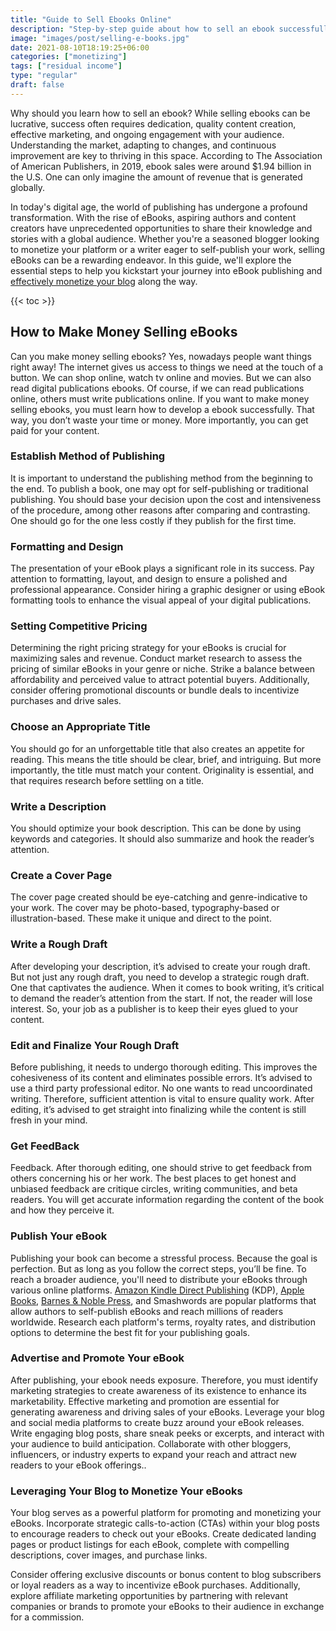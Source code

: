 ```yaml
---
title: "Guide to Sell Ebooks Online"
description: "Step-by-step guide about how to sell an ebook successfully. Discover essential methods of self publication."
image: "images/post/selling-e-books.jpg"
date: 2021-08-10T18:19:25+06:00
categories: ["monetizing"]
tags: ["residual income"]
type: "regular"
draft: false
---
```


Why should you learn how to sell an ebook? While selling ebooks can be lucrative, success often requires dedication, quality content creation, effective marketing, and ongoing engagement with your audience. Understanding the market, adapting to changes, and continuous improvement are key to thriving in this space. According to The Association of American Publishers, in 2019, ebook sales were around $1.94 billion in the U.S. One can only imagine the amount of revenue that is generated globally.

In today's digital age, the world of publishing has undergone a profound transformation. With the rise of eBooks, aspiring authors and content creators have unprecedented opportunities to share their knowledge and stories with a global audience. Whether you're a seasoned blogger looking to monetize your platform or a writer eager to self-publish your work, selling eBooks can be a rewarding endeavor. In this guide, we'll explore the essential steps to help you kickstart your journey into eBook publishing and [effectively monetize your blog](/blog/youtube-monetization) along the way.

{{< toc >}}

## How to Make Money Selling eBooks

Can you make money selling ebooks? Yes, nowadays people want things right away! The internet gives us access to things we need at the touch of a button. We can shop online, watch tv online and movies. But we can also read digital publications ebooks. Of course, if we can read publications online, others must write publications online. If you want to make money selling ebooks, you must learn how to develop a ebook successfully. That way, you don’t waste your time or money. More importantly, you can get paid for your content.

### Establish Method of Publishing

It is important to understand the publishing method from the beginning to the end. To publish a book, one may opt for self-publishing or traditional publishing. You should base your decision upon the cost and intensiveness of the procedure, among other reasons after comparing and contrasting. One should go for the one less costly if they publish for the first time.

### Formatting and Design

The presentation of your eBook plays a significant role in its success. Pay attention to formatting, layout, and design to ensure a polished and professional appearance. Consider hiring a graphic designer or using eBook formatting tools to enhance the visual appeal of your digital publications.

### Setting Competitive Pricing

Determining the right pricing strategy for your eBooks is crucial for maximizing sales and revenue. Conduct market research to assess the pricing of similar eBooks in your genre or niche. Strike a balance between affordability and perceived value to attract potential buyers. Additionally, consider offering promotional discounts or bundle deals to incentivize purchases and drive sales.

### Choose an Appropriate Title

You should go for an unforgettable title that also creates an appetite for reading. This means the title should be clear, brief, and intriguing. But more importantly, the title must match your content. Originality is essential, and that requires research before settling on a title.

### Write a Description

You should optimize your book description. This can be done by using keywords and categories. It should also summarize and hook the reader’s attention.

### Create a Cover Page

The cover page created should be eye-catching and genre-indicative to your work. The cover may be photo-based, typography-based or illustration-based. These make it unique and direct to the point.

### Write a Rough Draft

After developing your description, it’s advised to create your rough draft. But not just any rough draft, you need to develop a strategic rough draft. One that captivates the audience.
When it comes to book writing, it’s critical to demand the reader’s attention from the start. If not, the reader will lose interest. So, your job as a publisher is to keep their eyes glued to your content.

### Edit and Finalize Your Rough Draft

Before publishing, it needs to undergo thorough editing. This improves the cohesiveness of its content and eliminates possible errors. It’s advised to use a third party professional editor. No one wants to read uncoordinated writing. Therefore, sufficient attention is vital to ensure quality work. After editing, it’s advised to get straight into finalizing while the content is still fresh in your mind.

### Get FeedBack

Feedback. After thorough editing, one should strive to get feedback from others concerning his or her work. The best places to get honest and unbiased feedback are critique circles, writing communities, and beta readers. You will get accurate information regarding the content of the book and how they perceive it.

### Publish Your eBook

Publishing your book can become a stressful process. Because the goal is perfection. But as long as you follow the correct steps, you’ll be fine. To reach a broader audience, you'll need to distribute your eBooks through various online platforms. [Amazon Kindle Direct Publishing](https://kdp.amazon.com/en_US/) (KDP), [Apple Books](https://www.apple.com/apple-books/), [Barnes & Noble Press](https://press.barnesandnoble.com/), and Smashwords are popular platforms that allow authors to self-publish eBooks and reach millions of readers worldwide. Research each platform's terms, royalty rates, and distribution options to determine the best fit for your publishing goals.

### Advertise and Promote Your eBook

After publishing, your ebook needs exposure. Therefore, you must identify marketing strategies to create awareness of its existence to enhance its marketability. Effective marketing and promotion are essential for generating awareness and driving sales of your eBooks. Leverage your blog and social media platforms to create buzz around your eBook releases. Write engaging blog posts, share sneak peeks or excerpts, and interact with your audience to build anticipation. Collaborate with other bloggers, influencers, or industry experts to expand your reach and attract new readers to your eBook offerings..

### Leveraging Your Blog to Monetize Your eBooks

Your blog serves as a powerful platform for promoting and monetizing your eBooks. Incorporate strategic calls-to-action (CTAs) within your blog posts to encourage readers to check out your eBooks. Create dedicated landing pages or product listings for each eBook, complete with compelling descriptions, cover images, and purchase links.

Consider offering exclusive discounts or bonus content to blog subscribers or loyal readers as a way to incentivize eBook purchases. Additionally, explore affiliate marketing opportunities by partnering with relevant companies or brands to promote your eBooks to their audience in exchange for a commission.
